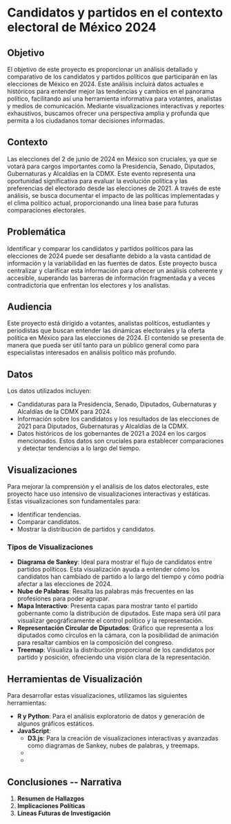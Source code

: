 # Candidatos y partidos en el contexto electoral de México 2024

## Objetivo
El objetivo de este proyecto es proporcionar un análisis detallado y comparativo de los candidatos y partidos políticos que participarán en las elecciones de México en 2024. Este análisis incluirá datos actuales e históricos para entender mejor las tendencias y cambios en el panorama político, facilitando así una herramienta informativa para votantes, analistas y medios de comunicación. Mediante visualizaciones interactivas y reportes exhaustivos, buscamos ofrecer una perspectiva amplia y profunda que permita a los ciudadanos tomar decisiones informadas.

## Contexto
Las elecciones del 2 de junio de 2024 en México son cruciales, ya que se votará para cargos importantes como la Presidencia, Senado, Diputados, Gubernaturas y Alcaldías en la CDMX. Este evento representa una oportunidad significativa para evaluar la evolución política y las preferencias del electorado desde las elecciones de 2021. A través de este análisis, se busca documentar el impacto de las políticas implementadas y el clima político actual, proporcionando una línea base para futuras comparaciones electorales.

## Problemática
Identificar y comparar los candidatos y partidos políticos para las elecciones de 2024 puede ser desafiante debido a la vasta cantidad de información y la variabilidad en las fuentes de datos. Este proyecto busca centralizar y clarificar esta información para ofrecer un análisis coherente y accesible, superando las barreras de información fragmentada y a veces contradictoria que enfrentan los electores y los analistas.

## Audiencia
Este proyecto está dirigido a votantes, analistas políticos, estudiantes y periodistas que buscan entender las dinámicas electorales y la oferta política en México para las elecciones de 2024. El contenido se presenta de manera que pueda ser útil tanto para un público general como para especialistas interesados en análisis político más profundo.

## Datos
Los datos utilizados incluyen:
- Candidaturas para la Presidencia, Senado, Diputados, Gubernaturas y Alcaldías de la CDMX para 2024.
- Información sobre los candidatos y los resultados de las elecciones de 2021 para Diputados, Gubernaturas y Alcaldías de la CDMX.
- Datos históricos de los gobernantes de 2021 a 2024 en los cargos mencionados. Estos datos son cruciales para establecer comparaciones y detectar tendencias a lo largo del tiempo.

## Visualizaciones
Para mejorar la comprensión y el análisis de los datos electorales, este proyecto hace uso intensivo de visualizaciones interactivas y estáticas. Estas visualizaciones son fundamentales para:
- Identificar tendencias.
- Comparar candidatos.
- Mostrar la distribución de partidos y candidatos.

### Tipos de Visualizaciones
- **Diagrama de Sankey**: Ideal para mostrar el flujo de candidatos entre partidos políticos. Esta visualización ayuda a entender cómo los candidatos han cambiado de partido a lo largo del tiempo y cómo podría afectar a las elecciones de 2024.
- **Nube de Palabras**: Resalta las palabras más frecuentes en las profesiones para poder agrupar. 
- **Mapa Interactivo**: Presenta capas para mostrar tanto el partido gobernante como la distribución de diputados. Este mapa será útil para visualizar geográficamente el control político y la representación.
- **Representación Circular de Diputados**: Gráfico que representa a los diputados como círculos en la cámara, con la posibilidad de animación para resaltar cambios en la composición del congreso.
- **Treemap**: Visualiza la distribución proporcional de los candidatos por partido y posición, ofreciendo una visión clara de la representación.

## Herramientas de Visualización
Para desarrollar estas visualizaciones, utilizamos las siguientes herramientas:
- **R y Python**: Para el análisis exploratorio de datos y generación de algunos gráficos estáticos.
- **JavaScript**:
  - **D3.js**: Para la creación de visualizaciones interactivas y avanzadas como diagramas de Sankey, nubes de palabras, y treemaps.
  -
  -
  
## Conclusiones -- Narrativa 
1. **Resumen de Hallazgos**
2. **Implicaciones Políticas**
3. **Líneas Futuras de Investigación**
